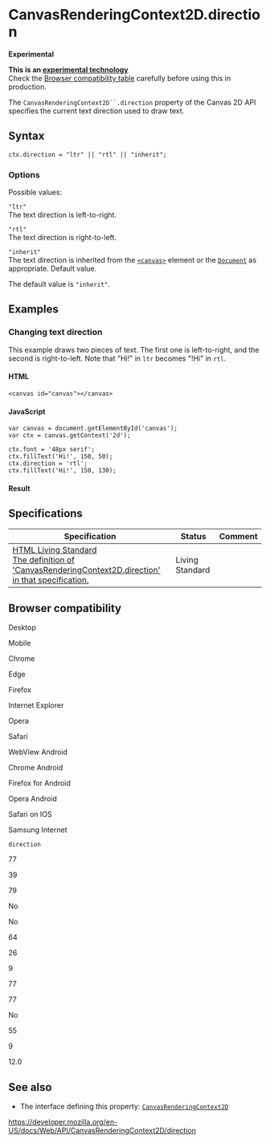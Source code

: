 # CanvasRenderingContext2D.direction

**Experimental**

**This is an [experimental technology](https://developer.mozilla.org/en-US/docs/MDN/Guidelines/Conventions_definitions#experimental)**  
Check the [Browser compatibility table](#browser_compatibility) carefully before using this in production.

The ` CanvasRenderingContext2D``.direction ` property of the Canvas 2D API specifies the current text direction used to draw text.

## Syntax

    ctx.direction = "ltr" || "rtl" || "inherit";

### Options

Possible values:

`"ltr"`  
The text direction is left-to-right.

`"rtl"`  
The text direction is right-to-left.

`"inherit"`  
The text direction is inherited from the [`<canvas>`](https://developer.mozilla.org/en-US/docs/Web/HTML/Element/canvas) element or the [`Document`](../document) as appropriate. Default value.

The default value is `"inherit"`.

## Examples

### Changing text direction

This example draws two pieces of text. The first one is left-to-right, and the second is right-to-left. Note that "Hi!" in `ltr` becomes "!Hi" in `rtl`.

#### HTML

    <canvas id="canvas"></canvas>

#### JavaScript

    var canvas = document.getElementById('canvas');
    var ctx = canvas.getContext('2d');

    ctx.font = '48px serif';
    ctx.fillText('Hi!', 150, 50);
    ctx.direction = 'rtl';
    ctx.fillText('Hi!', 150, 130);

#### Result

## Specifications

<table><thead><tr class="header"><th>Specification</th><th>Status</th><th>Comment</th></tr></thead><tbody><tr class="odd"><td><a href="https://html.spec.whatwg.org/multipage/scripting.html#dom-context-2d-direction">HTML Living Standard<br />
<span class="small">The definition of 'CanvasRenderingContext2D.direction' in that specification.</span></a></td><td><span class="spec-living">Living Standard</span></td><td></td></tr></tbody></table>

## Browser compatibility

Desktop

Mobile

Chrome

Edge

Firefox

Internet Explorer

Opera

Safari

WebView Android

Chrome Android

Firefox for Android

Opera Android

Safari on IOS

Samsung Internet

`direction`

77

39

79

No

No

64

26

9

77

77

No

55

9

12.0

## See also

- The interface defining this property: [`CanvasRenderingContext2D`](../canvasrenderingcontext2d)

<a href="https://developer.mozilla.org/en-US/docs/Web/API/CanvasRenderingContext2D/direction" class="_attribution-link">https://developer.mozilla.org/en-US/docs/Web/API/CanvasRenderingContext2D/direction</a>
